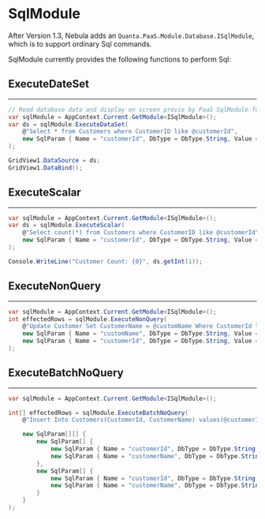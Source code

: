 
SqlModule
================
After Version 1.3, Nebula adds an `Quanta.PaaS.Module.Database.ISqlModule`, which is to support ordinary Sql commands.  

SqlModule currently provides the following functions to perform Sql:  

## ExecuteDateSet  
----------------

```csharp
// Read database data and display on screen provie by PaaS SqlModule function
var sqlModule = AppContext.Current.GetModule<ISqlModule>();
var ds = sqlModule.ExecuteDataSet(
	@"Select * from Customers where CustomerID like @customerId",
	new SqlParam { Name = "customerId", DbType = DbType.String, Value = "test%" }
);

GridView1.DataSource = ds;
GridView1.DataBind();
```

## ExecuteScalar
----------------

```csharp
var sqlModule = AppContext.Current.GetModule<ISqlModule>();
var ds = sqlModule.ExecuteScalar(
	@"Select count(*) from Customers where CustomerID like @customerId",
	new SqlParam { Name = "customerId", DbType = DbType.String, Value = "test%" }
);

Console.WriteLine("Customer Count: {0}", ds.getInt(1));
```

## ExecuteNonQuery  
----------------

```csharp
var sqlModule = AppContext.Current.GetModule<ISqlModule>();
int effectedRows = sqlModule.ExecuteNonQuery(
    @"Update Customer Set CustomerName = @customName Where CustomerId like @customerId ",
    new SqlParam { Name = "customName", DbType = DbType.String, Value = "test" },
    new SqlParam { Name = "customerId", DbType = DbType.String, Value = "test%" }
);
```


## ExecuteBatchNoQuery
----------------

```csharp
var sqlModule = AppContext.Current.GetModule<ISqlModule>();

int[] effectedRows = sqlModule.ExecuteBatchNoQuery(
    @"Insert Into Customers(CustomerId, CustomerName) values(@customerId, @customerName)",

    new SqlParam[][] {
        new SqlParam[] {
            new SqlParam { Name = "customerId", DbType = DbType.String, Value = "id1" },
            new SqlParam { Name = "customerName", DbType = DbType.String, Value = "name1" }
        },
        new SqlParam[] {
            new SqlParam { Name = "customerId", DbType = DbType.String, Value = "id2" },
            new SqlParam { Name = "customerName", DbType = DbType.String, Value = "name2" }
        }
    }
);
```
